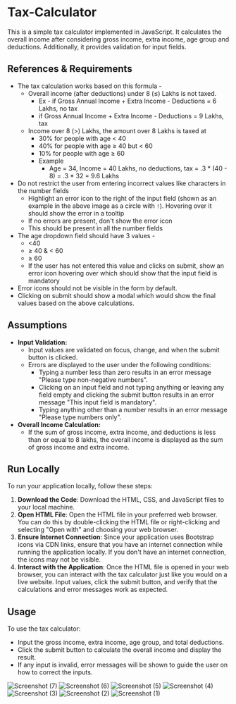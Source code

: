 # Tax-Calculator
This is a simple tax calculator implemented in JavaScript. It calculates the overall income after considering gross income, extra income, age group and deductions. Additionally, it provides validation for input fields.

## References & Requirements
- The tax calculation works based on this formula -
    - Overall income (after deductions) under 8 (≤) Lakhs is not taxed.
        - Ex - if Gross Annual Income + Extra Income - Deductions =  6 Lakhs, no tax
        - if Gross Annual Income + Extra Income - Deductions =  9 Lakhs, tax
    - Income over 8 (>) Lakhs, the amount over 8 Lakhs is taxed at
        - 30% for people with age < 40
        - 40% for people with age ≥ 40 but < 60
        - 10% for people with age ≥ 60
        - Example
            - Age = 34, Income = 40 Lakhs, no deductions, tax = .3 * (40 - 8) = .3 * 32 = 9.6 Lakhs
- Do not restrict the user from entering incorrect values like characters in the number fields
    - Highlight an error icon to the right of the input field (shown as an example in the above image as a circle with `!`). Hovering over it should show the error in a tooltip
    - If no errors are present, don't show the error icon
    - This should be present in all the number fields
- The age dropdown field should have 3 values -
    - <40
    - ≥ 40 & < 60
    - ≥ 60
    - If the user has not entered this value and clicks on submit, show an error icon hovering over which should show that the input field is mandatory
- Error icons should not be visible in the form by default.
- Clicking on submit should show a modal which would show the final values based on the above calculations.

## Assumptions
- **Input Validation:**
  - Input values are validated on focus, change, and when the submit button is clicked.
  - Errors are displayed to the user under the following conditions:
    - Typing a number less than zero results in an error message "Please type non-negative numbers".
    - Clicking on an input field and not typing anything or leaving any field empty and clicking the submit button results in an error message "This input field is mandatory".
    - Typing anything other than a number results in an error message "Please type numbers only".
- **Overall Income Calculation:**
  - If the sum of gross income, extra income, and deductions is less than or equal to 8 lakhs, the overall income is displayed as the sum of gross income and extra income.

## Run Locally
To run your application locally, follow these steps:
1. **Download the Code**: Download the HTML, CSS, and JavaScript files to your local machine.
2. **Open HTML File**: Open the HTML file in your preferred web browser. You can do this by double-clicking the HTML file or right-clicking and selecting "Open with" and choosing your web browser.
3. **Ensure Internet Connection**: Since your application uses Bootstrap icons via CDN links, ensure that you have an internet connection while running the application locally. If you don't have an internet connection, the icons may not be visible.
4. **Interact with the Application**: Once the HTML file is opened in your web browser, you can interact with the tax calculator just like you would on a live website. Input values, click the submit button, and verify that the calculations and error messages work as expected.

## Usage
To use the tax calculator:
- Input the gross income, extra income, age group, and total deductions.
- Click the submit button to calculate the overall income and display the result.
- If any input is invalid, error messages will be shown to guide the user on how to correct the inputs.



![Screenshot (7)](https://github.com/Girdhari13/Fyle-assignment/assets/156057543/29a5c75c-87a2-4757-9857-c76f85c7f59f)
![Screenshot (6)](https://github.com/Girdhari13/Fyle-assignment/assets/156057543/d7d32e9f-d54b-4e3a-b66d-2a520aaf620d)
![Screenshot (5)](https://github.com/Girdhari13/Fyle-assignment/assets/156057543/9a1e27e3-30cb-4991-8a7d-5f54d91337bc)
![Screenshot (4)](https://github.com/Girdhari13/Fyle-assignment/assets/156057543/ad09658d-8278-4c44-9dde-e1e55980c491)
![Screenshot (3)](https://github.com/Girdhari13/Fyle-assignment/assets/156057543/6220d09f-03a8-4d43-be78-8f54a1b31836)
![Screenshot (2)](https://github.com/Girdhari13/Fyle-assignment/assets/156057543/3ac387c4-4474-4441-aea8-c188737879d2)
![Screenshot (1)](https://github.com/Girdhari13/Fyle-assignment/assets/156057543/c5026b3f-9387-499a-94e7-b071c0e2c880)
